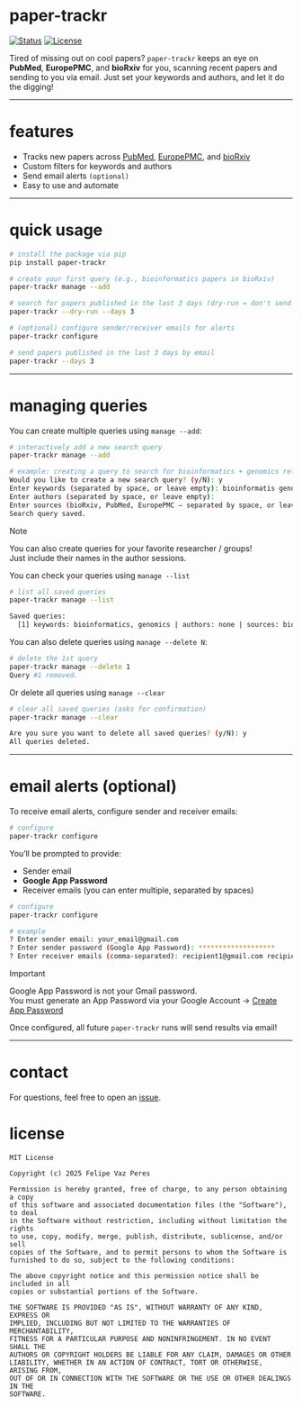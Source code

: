 # paper-trackr
[![Status](https://img.shields.io/badge/status-active-success.svg)]() [![License](https://img.shields.io/badge/license-MIT-blue.svg)](LICENSE)

Tired of missing out on cool papers? `paper-trackr` keeps an eye on **PubMed**, **EuropePMC**, and **bioRxiv** for you, scanning recent papers and sending to you via email. Just set your keywords and authors, and let it do the digging!

---

# features

- Tracks new papers across [PubMed](https://pubmed.ncbi.nlm.nih.gov/), [EuropePMC](https://europepmc.org/), and [bioRxiv](https://www.biorxiv.org/)
- Custom filters for keywords and authors
- Send email alerts `(optional)`
- Easy to use and automate

---

# quick usage

```bash
# install the package via pip
pip install paper-trackr

# create your first query (e.g., bioinformatics papers in bioRxiv)
paper-trackr manage --add

# search for papers published in the last 3 days (dry-run = don't send email)
paper-trackr --dry-run --days 3

# (optional) configure sender/receiver emails for alerts
paper-trackr configure

# send papers published in the last 3 days by email
paper-trackr --days 3
```

---

# managing queries

You can create multiple queries using `manage --add`:
```bash
# interactively add a new search query
paper-trackr manage --add

# example: creating a query to search for bioinformatics + genomics related papers in bioRxiv
Would you like to create a new search query? (y/N): y
Enter keywords (separated by space, or leave empty): bioinformatis genomics
Enter authors (separated by space, or leave empty):
Enter sources (bioRxiv, PubMed, EuropePMC — separated by space, or leave empty for all): bioRxiv
Search query saved.
```
>[!NOTE]
>You can also create queries for your favorite researcher / groups!  
>Just include their names in the author sessions.

You can check your queries using `manage --list`
```bash
# list all saved queries
paper-trackr manage --list

Saved queries:
  [1] keywords: bioinformatics, genomics | authors: none | sources: bioRxiv
```

You can also delete queries using `manage --delete N`:
```bash
# delete the 1st query
paper-trackr manage --delete 1
Query #1 removed.
```

Or delete all queries using `manage --clear`
```bash
# clear all saved queries (asks for confirmation)
paper-trackr manage --clear

Are you sure you want to delete all saved queries? (y/N): y
All queries deleted.
```

---

# email alerts (optional)

To receive email alerts, configure sender and receiver emails:

```bash
# configure
paper-trackr configure
```

You’ll be prompted to provide:  
  * Sender email 
  * **Google App Password**
  * Receiver emails (you can enter multiple, separated by spaces)

```bash
# configure
paper-trackr configure

# example
? Enter sender email: your_email@gmail.com
? Enter sender password (Google App Password): *******************
? Enter receiver emails (comma-separated): recipient1@gmail.com recipient2@university.edu
```
>[!IMPORTANT]
>Google App Password is not your Gmail password.  
>You must generate an App Password via your Google Account → [Create App Password](https://support.google.com/accounts/answer/185833?hl=en)  

Once configured, all future `paper-trackr` runs will send results via email!

---

# contact 

For questions, feel free to open an [issue](https://github.com/felipevzps/paper-trackr/issues).

# license

```
MIT License

Copyright (c) 2025 Felipe Vaz Peres

Permission is hereby granted, free of charge, to any person obtaining a copy
of this software and associated documentation files (the "Software"), to deal
in the Software without restriction, including without limitation the rights
to use, copy, modify, merge, publish, distribute, sublicense, and/or sell
copies of the Software, and to permit persons to whom the Software is
furnished to do so, subject to the following conditions:

The above copyright notice and this permission notice shall be included in all
copies or substantial portions of the Software.

THE SOFTWARE IS PROVIDED "AS IS", WITHOUT WARRANTY OF ANY KIND, EXPRESS OR
IMPLIED, INCLUDING BUT NOT LIMITED TO THE WARRANTIES OF MERCHANTABILITY,
FITNESS FOR A PARTICULAR PURPOSE AND NONINFRINGEMENT. IN NO EVENT SHALL THE
AUTHORS OR COPYRIGHT HOLDERS BE LIABLE FOR ANY CLAIM, DAMAGES OR OTHER
LIABILITY, WHETHER IN AN ACTION OF CONTRACT, TORT OR OTHERWISE, ARISING FROM,
OUT OF OR IN CONNECTION WITH THE SOFTWARE OR THE USE OR OTHER DEALINGS IN THE
SOFTWARE.
```
